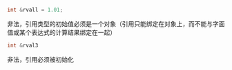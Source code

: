 ```c++
int &rvall = 1.01;
```

非法，引用类型的初始值必须是一个对象（引用只能绑定在对象上，而不能与字面值或某个表达式的计算结果绑定在一起）

```c++
int &rval3
```

非法，引用必须被初始化

